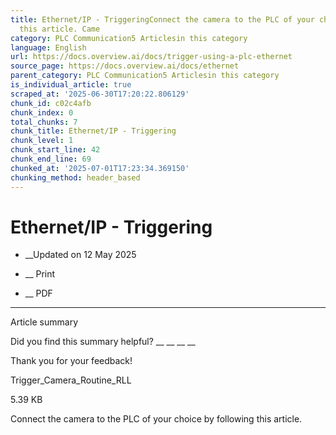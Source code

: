 ```yaml
---
title: Ethernet/IP - TriggeringConnect the camera to the PLC of your choice by following
  this article. Came
category: PLC Communication5 Articlesin this category
language: English
url: https://docs.overview.ai/docs/trigger-using-a-plc-ethernet
source_page: https://docs.overview.ai/docs/ethernet
parent_category: PLC Communication5 Articlesin this category
is_individual_article: true
scraped_at: '2025-06-30T17:20:22.806129'
chunk_id: c02c4afb
chunk_index: 0
total_chunks: 7
chunk_title: Ethernet/IP - Triggering
chunk_level: 1
chunk_start_line: 42
chunk_end_line: 69
chunked_at: '2025-07-01T17:23:34.369150'
chunking_method: header_based
---
```


# Ethernet/IP - Triggering

  *  __Updated on 12 May 2025



  *  __ Print

  * __ PDF




* * *

Article summary

Did you find this summary helpful?  __ __ __ __

Thank you for your feedback\!

[](https://cdn.document360.io/863daf20-40fe-49e9-9c91-e3c6cfba55d1/Images/Documentation/Trigger_Camera_Routine_RLL.L5X)Trigger\_Camera\_Routine\_RLL

5.39 KB

Connect the camera to the PLC of your choice by following this article.
